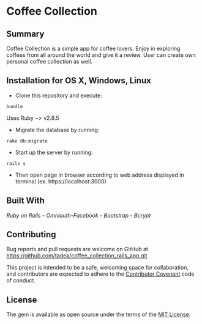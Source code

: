 # Coffee Collection


## Summary
 
Coffee Collection is a simple app for coffee lovers. Enjoy in exploring coffees from all around the world and give it a review. User can create own personal coffee collection as well.


## Installation for OS X, Windows, Linux

- Clone this repository and execute:

`bundle`

Uses Ruby ~> v2.6.5

- Migrate the database by running:

`rake db:migrate`

- Start up the server by running:

 `rails s`

- Then open page in browser according to web address displayed in terminal (ex. https://localhost:3000)


## Built With
*Ruby on Rails* - *Omniauth-Facebook* - *Bootstrap* - *Bcrypt*


## Contributing

Bug reports and pull requests are welcome on GitHub at https://github.com/tadea/coffee_collection_rails_app.git

This project is intended to be a safe, welcoming space for collaboration, and contributors are expected to adhere to the [Contributor Covenant](http://contributor-covenant.org) code of conduct.


## License

The gem is available as open source under the terms of the [MIT License](https://opensource.org/licenses/MIT).


